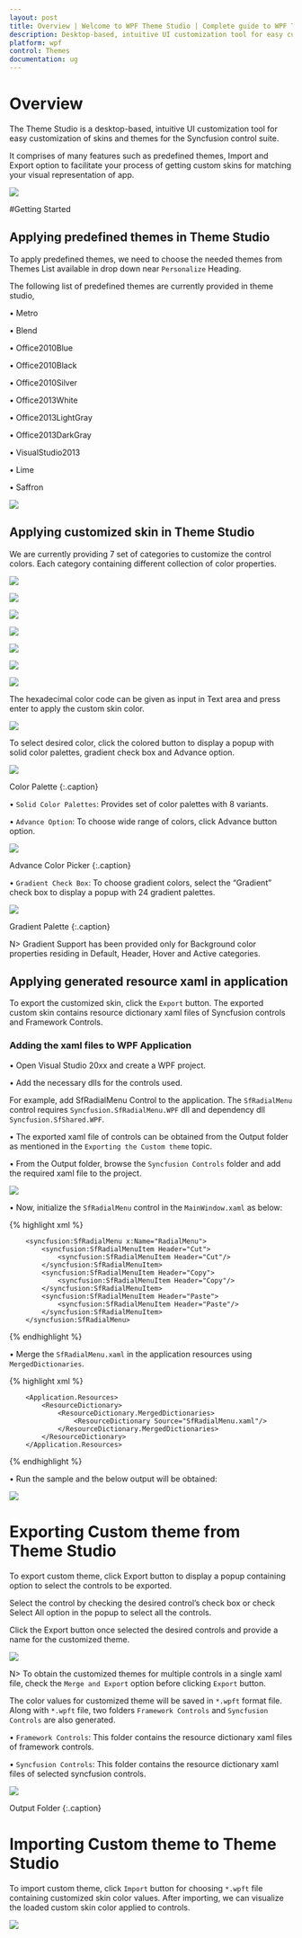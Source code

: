 ```yaml
---
layout: post
title: Overview | Welcome to WPF Theme Studio | Complete guide to WPF Theme Studio 
description: Desktop-based, intuitive UI customization tool for easy customization of skins and themes for the Syncfusion control suite
platform: wpf
control: Themes
documentation: ug
---
```


# Overview

The Theme Studio is a desktop-based, intuitive UI customization tool for easy customization of skins and themes for the Syncfusion control suite.

It comprises of many features such as predefined themes, Import and Export option to facilitate your process of getting custom skins for matching your visual representation of app.

![](ThemeStudio_images/ThemeStudio_img1.png)


#Getting Started

## Applying predefined themes in Theme Studio

To apply predefined themes, we need to choose the needed themes from Themes List available in drop down near `Personalize` Heading. 

The following list of predefined themes are currently provided in theme studio,

•	Metro

•	Blend

•	Office2010Blue

•	Office2010Black

•	Office2010Silver

•	Office2013White

•	Office2013LightGray

•	Office2013DarkGray

•	VisualStudio2013

•	Lime

•	Saffron

![](ThemeStudio_images/ThemeStudio_img2.png)


## Applying customized skin in Theme Studio

We are currently providing 7 set of categories to customize the control colors. Each category containing different collection of color properties.

![](ThemeStudio_images/ThemeStudio_img3.png)


![](ThemeStudio_images/ThemeStudio_img4.png)


![](ThemeStudio_images/ThemeStudio_img5.png)


![](ThemeStudio_images/ThemeStudio_img6.png)


![](ThemeStudio_images/ThemeStudio_img7.png)


![](ThemeStudio_images/ThemeStudio_img8.png)


![](ThemeStudio_images/ThemeStudio_img9.png)


The hexadecimal color code can be given as input in Text area and press enter to apply the custom skin color.

![](ThemeStudio_images/ThemeStudio_img10.png)

To select desired color, click the colored button to display a popup with solid color palettes, gradient check box and Advance option.

![](ThemeStudio_images/ThemeStudio_img11.png)

Color Palette 
{:.caption}


•	`Solid Color Palettes`: Provides set of color palettes with 8 variants.

•	`Advance Option`: To choose wide range of colors, click Advance button option.

![](ThemeStudio_images/ThemeStudio_img12.png)

Advance Color Picker 
{:.caption}

•   `Gradient Check Box`: To choose gradient colors, select the “Gradient” check box to display a popup with 24 gradient palettes.

![](ThemeStudio_images/ThemeStudio_img13.png)

Gradient Palette 
{:.caption}

N> Gradient Support has been provided only for Background color properties residing in Default, Header, Hover and Active categories.

## Applying generated resource xaml in application

To export the customized skin, click the `Export` button. The exported custom skin contains resource dictionary xaml files of Syncfusion controls and Framework Controls.

### Adding the xaml files to WPF Application

•	Open Visual Studio 20xx and create a WPF project.

•	Add the necessary dlls for the controls used.

For example, add SfRadialMenu Control to the application. The `SfRadialMenu` control requires `Syncfusion.SfRadialMenu.WPF` dll and dependency dll `Syncfusion.SfShared.WPF`.

•	The exported xaml file of controls can be obtained from the Output folder as mentioned in the `Exporting the Custom theme` topic.

•	From the Output folder, browse the `Syncfusion Controls` folder and add the required xaml file to the project.

![](ThemeStudio_images/ThemeStudio_img14.png)


•	Now, initialize the `SfRadialMenu` control in the `MainWindow.xaml` as below:

{% highlight xml %}

        <syncfusion:SfRadialMenu x:Name="RadialMenu">
            <syncfusion:SfRadialMenuItem Header="Cut">
                <syncfusion:SfRadialMenuItem Header="Cut"/>
            </syncfusion:SfRadialMenuItem>
            <syncfusion:SfRadialMenuItem Header="Copy">
                <syncfusion:SfRadialMenuItem Header="Copy"/>
            </syncfusion:SfRadialMenuItem>
            <syncfusion:SfRadialMenuItem Header="Paste">
                <syncfusion:SfRadialMenuItem Header="Paste"/>
            </syncfusion:SfRadialMenuItem>
        </syncfusion:SfRadialMenu>

{% endhighlight %}

•	Merge the `SfRadialMenu.xaml` in the application resources using `MergedDictionaries`.

{% highlight xml %}

        <Application.Resources> 
    		<ResourceDictionary>
        		<ResourceDictionary.MergedDictionaries>
            		<ResourceDictionary Source="SfRadialMenu.xaml"/>
        		</ResourceDictionary.MergedDictionaries>
    		</ResourceDictionary>
		</Application.Resources>

{% endhighlight %}

•	Run the sample and the below output will be obtained:

![](ThemeStudio_images/ThemeStudio_img15.png)


# Exporting Custom theme from Theme Studio

To export custom theme, click Export button to display a popup containing option to select the controls to be exported. 

Select the control by checking the desired control’s check box or check Select All option in the popup to select all the controls. 

Click the Export button once selected the desired controls and provide a name for the customized theme. 

![](ThemeStudio_images/ThemeStudio_img16.png)


N> To obtain the customized themes for multiple controls in a single xaml file, check the `Merge and Export` option before clicking `Export` button.

The color values for customized theme will be saved in `*.wpft` format file. Along with `*.wpft` file, two folders `Framework Controls` and `Syncfusion Controls` are also generated.

•   `Framework Controls`: This folder contains the resource dictionary xaml files of framework controls.

•	`Syncfusion Controls`: This folder contains the resource dictionary xaml files of selected syncfusion controls.

![](ThemeStudio_images/ThemeStudio_img17.png)

Output Folder 
{:.caption}

# Importing Custom theme to Theme Studio

To import custom theme, click `Import` button for choosing `*.wpft` file containing customized skin color values. After importing, we can visualize the loaded custom skin color applied to controls.

![](ThemeStudio_images/ThemeStudio_img18.png)
